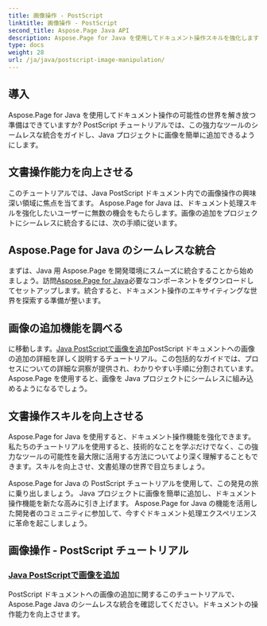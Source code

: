 ```yaml
---
title: 画像操作 - PostScript
linktitle: 画像操作 - PostScript
second_title: Aspose.Page Java API
description: Aspose.Page for Java を使用してドキュメント操作スキルを強化します。 PostScript チュートリアルに取り組み、Java で画像を追加する方法を学び、ドキュメントの機能を向上させます。
type: docs
weight: 28
url: /ja/java/postscript-image-manipulation/
---
```


## 導入

Aspose.Page for Java を使用してドキュメント操作の可能性の世界を解き放つ準備はできていますか? PostScript チュートリアルでは、この強力なツールのシームレスな統合をガイドし、Java プロジェクトに画像を簡単に追加できるようにします。

## 文書操作能力を向上させる

このチュートリアルでは、Java PostScript ドキュメント内での画像操作の興味深い領域に焦点を当てます。 Aspose.Page for Java は、ドキュメント処理スキルを強化したいユーザーに無数の機会をもたらします。画像の追加をプロジェクトにシームレスに統合するには、次の手順に従います。

## Aspose.Page for Java のシームレスな統合

まずは、Java 用 Aspose.Page を開発環境にスムーズに統合することから始めましょう。訪問[Aspose.Page for Java](https://products.aspose.com/page/java)必要なコンポーネントをダウンロードしてセットアップします。統合すると、ドキュメント操作のエキサイティングな世界を探索する準備が整います。

## 画像の追加機能を調べる

に移動します。[Java PostScriptで画像を追加](./add-image/)PostScript ドキュメントへの画像の追加の詳細を詳しく説明するチュートリアル。この包括的なガイドでは、プロセスについての詳細な洞察が提供され、わかりやすい手順に分割されています。 Aspose.Page を使用すると、画像を Java プロジェクトにシームレスに組み込めるようになるでしょう。

## 文書操作スキルを向上させる

Aspose.Page for Java を使用すると、ドキュメント操作機能を強化できます。私たちのチュートリアルを使用すると、技術的なことを学ぶだけでなく、この強力なツールの可能性を最大限に活用する方法についてより深く理解することもできます。スキルを向上させ、文書処理の世界で目立ちましょう。

Aspose.Page for Java の PostScript チュートリアルを使用して、この発見の旅に乗り出しましょう。 Java プロジェクトに画像を簡単に追加し、ドキュメント操作機能を新たな高みに引き上げます。 Aspose.Page for Java の機能を活用した開発者のコミュニティに参加して、今すぐドキュメント処理エクスペリエンスに革命を起こしましょう。
## 画像操作 - PostScript チュートリアル
### [Java PostScriptで画像を追加](./add-image/)
PostScript ドキュメントへの画像の追加に関するこのチュートリアルで、Aspose.Page Java のシームレスな統合を確認してください。ドキュメントの操作能力を向上させます。
